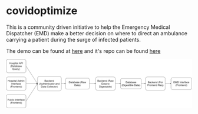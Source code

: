 # covidoptimize

This is a community driven initiative to help the Emergency Medical Dispatcher (EMD) make a better decision on where to direct an ambulance carrying a patient during the surge of infected patients.

The demo can be found at [here](https://www.covidoptimize.org) and it's repo can be found [here](https://github.com/ahmadshahrour951/syringe)

![Overall Architecture](images/general_arch.png)
